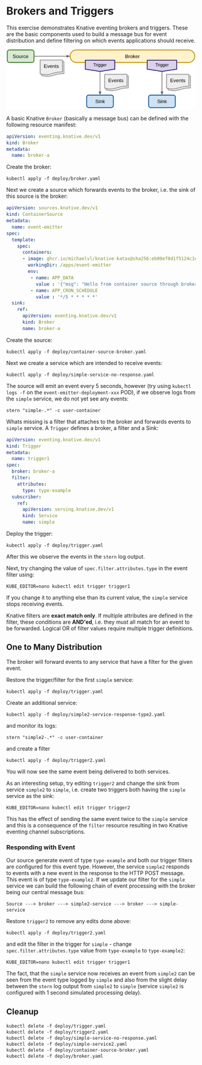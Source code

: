 [//]: # (Copyright, Michael Vittrup Larsen)
[//]: # (Origin: https://github.com/MichaelVL/knative-katas)
[//]: # (Tags: #knative-eventing #brokers #triggers #dead-letter #dead-letter-sink)

# Brokers and Triggers

This exercise demonstrates Knative eventing brokers and triggers. These are the
basic components used to build a message bus for event distribution and define
filtering on which events applications should receive.

![Broker and Triggers](images/broker-and-triggers.png)

A basic Knative `Broker` (basically a message bus) can be defined with the
following resource manifest:

```yaml
apiVersion: eventing.knative.dev/v1
kind: Broker
metadata:
  name: broker-a

```

Create the broker:

```console
kubectl apply -f deploy/broker.yaml
```

Next we create a source which forwards events to the broker, i.e. the sink of
this source is the broker:

```yaml
apiVersion: sources.knative.dev/v1
kind: ContainerSource
metadata:
  name: event-emitter
spec:
  template:
    spec:
      containers:
      - image: ghcr.io/michaelvl/knative-katas@sha256:eb09ef8d1f5124c1e2348f4d4eeca8075b83e44f7c5157ea68c6c656f223dc98
        workingDir: /apps/event-emitter
        env:
         - name: APP_DATA
           value : '{"msg": "Hello from container source through broker!"}'
         - name: APP_CRON_SCHEDULE
           value : '*/5 * * * * *'
  sink:
    ref:
      apiVersion: eventing.knative.dev/v1
      kind: Broker
      name: broker-a

```

Create the source:

```console
kubectl apply -f deploy/container-source-broker.yaml
```

Next we create a service which are intended to receive events:

```console
kubectl apply -f deploy/simple-service-no-response.yaml
```

The source will emit an event every 5 seconds, however (try using `kubectl logs
-f` on the `event-emitter-deployment-xxx` POD), if we observe logs from the
`simple` service, we do not yet see any events:

```console
stern "simple-.*" -c user-container
```

Whats missing is a filter that attaches to the broker and forwards events to
`simple` service. A `Trigger` defines a broker, a filter and a Sink:

```yaml
apiVersion: eventing.knative.dev/v1
kind: Trigger
metadata:
  name: trigger1
spec:
  broker: broker-a
  filter:
    attributes:
      type: type-example
  subscriber:
    ref:
      apiVersion: serving.knative.dev/v1
      kind: Service
      name: simple

```

Deploy the trigger:

```console
kubectl apply -f deploy/trigger.yaml
```

After this we observe the events in the `stern` log output.

Next, try changing the value of `spec.filter.attributes.type` in the event
filter using:

```console
KUBE_EDITOR=nano kubectl edit trigger trigger1
```

If you change it to anything else than its current value, the `simple` service
stops receiving events.

Knative filters are **exact match only**. If multiple attributes are defined in
the filter, these conditions are **AND'ed**, i.e. they must all match for an
event to be forwarded. Logical OR of filter values require multiple trigger
definitions.

## One to Many Distribution

The broker will forward events to any service that have a filter for the given event.

Restore the trigger/filter for the first `simple` service:

```console
kubectl apply -f deploy/trigger.yaml
```

Create an additional service:

```console
kubectl apply -f deploy/simple2-service-response-type2.yaml
```

and monitor its logs:

```console
stern "simple2-.*" -c user-container
```

and create a filter

```console
kubectl apply -f deploy/trigger2.yaml
```

You will now see the same event being delivered to both services.

As an interesting setup, try editing `trigger2` and change the sink from service
`simple2` to `simple`, i.e. create two triggers both having the `simple` service
as the sink:

```console
KUBE_EDITOR=nano kubectl edit trigger trigger2
```

This has the effect of sending the same event twice to the `simple` service and
this is a consequence of the `filter` resource resulting in two Knative eventing
channel subscriptions.

### Responding with Event

Our source generate event of type `type-example` and both our trigger filters
are configured for this event type. However, the service `simple2` responds to
events with a new event in the response to the HTTP POST message. This event is
of type `type-example2`. If we update our filter for the `simple` service we can
build the following chain of event processing with the broker being our central
message bus:

```
Source ---> broker ---> simple2-service ---> broker ---> simple-service
```

Restore `trigger2` to remove any edits done above:

```console
kubectl apply -f deploy/trigger2.yaml
```

and edit the filter in the trigger for `simple` - change
`spec.filter.attributes.type` value from `type-example` to `type-example2`:

```console
KUBE_EDITOR=nano kubectl edit trigger trigger1
```

The fact, that the `simple` service now receives an event from `simple2` can be
seen from the event type logged by `simple` and also from the slight delay
between the `stern` log output from `simple2` to `simple` (service `simple2` is
configured with 1 second simulated processing delay).

## Cleanup

```console
kubectl delete -f deploy/trigger.yaml
kubectl delete -f deploy/trigger2.yaml
kubectl delete -f deploy/simple-service-no-response.yaml
kubectl delete -f deploy/simple-service2.yaml
kubectl delete -f deploy/container-source-broker.yaml
kubectl delete -f deploy/broker.yaml
```
